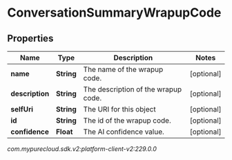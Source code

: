 # ConversationSummaryWrapupCode


## Properties

| Name | Type | Description | Notes |
| ------------ | ------------- | ------------- | ------------- |
| **name** | **String** | The name of the wrapup code. |  [optional] |
| **description** | **String** | The description of the wrapup code. |  [optional] |
| **selfUri** | **String** | The URI for this object |  [optional] |
| **id** | **String** | The id of the wrapup code. |  [optional] |
| **confidence** | **Float** | The AI confidence value. |  [optional] |




_com.mypurecloud.sdk.v2:platform-client-v2:229.0.0_
